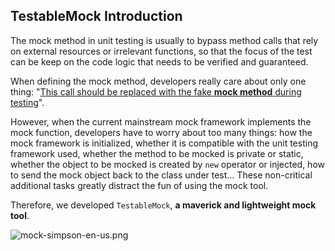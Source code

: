 TestableMock Introduction
---

The mock method in unit testing is usually to bypass method calls that rely on external resources or irrelevant functions, so that the focus of the test can be keep on the code logic that needs to be verified and guaranteed.

When defining the mock method, developers really care about only one thing: "<u>This call should be replaced with the fake **mock method** during testing</u>".

However, when the current mainstream mock framework implements the mock function, developers have to worry about too many things: how the mock framework is initialized, whether it is compatible with the unit testing framework used, whether the method to be mocked is private or static, whether the object to be mocked is created by `new` operator or injected, how to send the mock object back to the class under test... These non-critical additional tasks greatly distract the fun of using the mock tool.

Therefore, we developed `TestableMock`, **a maverick and lightweight mock tool**.


![mock-simpson-en-us.png](https://img.alicdn.com/imgextra/i2/O1CN01CdAfqR1tP2iqFC14g_!!6000000005893-2-tps-500-761.png)
